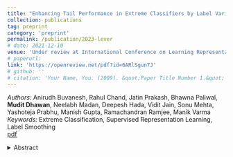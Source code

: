 ```yaml
---
title: "Enhancing Tail Performance in Extreme Classifiers by Label Variance Reduction"
collection: publications
tag: preprint
category: 'preprint'
permalink: /publication/2023-lever
# date: 2021-12-10
venue: 'Under review at International Conference on Learning Representations 2024 (ICLR)'
# paperurl: 
link: 'https://openreview.net/pdf?id=6ARlSgun7J'
# github: ''
# citation: 'Your Name, You. (2009). &quot;Paper Title Number 1.&quot; <i>Journal 1</i>. 1(1).'
---
```

*Authors:* Anirudh Buvanesh, Rahul Chand, Jatin Prakash, Bhawna Paliwal, **Mudit Dhawan**, Neelabh Madan, Deepesh Hada, Vidit Jain, Sonu Mehta, Yashoteja Prabhu, Manish Gupta, Ramachandran Ramjee, Manik Varma <br> 
*Keywords:* Extreme Classification, Supervised Representation Learning, Label Smoothing <br>
[pdf](https://openreview.net/pdf?id=6ARlSgun7J)
<details close> 
    <summary> 
      Abstract
    </summary>
      Extreme Classification (XC) architectures, which utilize a massive one-vs-all classifier layer at the output, have demonstrated remarkable performance on problems with large label sets. Nonetheless, these have also been observed to falter on tail labels with few representative samples. This phenomenon has been attributed to factors such as classifier over-fitting and missing label bias, and solutions involving regularization and loss re-calibration have been developed. This paper explores the impact of label variance, a previously unexamined factor, on the tail performance in extreme classifiers. Label variance refers to the imprecision introduced in the ground truth when sampling it from a complex underlying distribution - a common phenomenon in most XC datasets. This compromises the quality of trained models, with a pronounced impact on the classifiers for infrequently sampled tail labels. This paper presents a method to systematically reduce label variance in XC by effectively utilizing the capabilities of an additional, tail-robust teacher model. It proposes a principled knowledge distillation framework, \model, which enhances tail performance in extreme classifiers, with formal guarantees on generalization. Finally, we introduce an effective instantiation of this framework that employs a specialized Siamese teacher model. This model excels in tail accuracy and significantly enhances the quality of student one-vs-all classifiers. Comprehensive experiments are conducted on a diverse set of XC datasets which demonstrate that \model can enhance tail performance by around 5% and 6% points in PSP and Coverage metrics respectively when integrated with leading extreme classifiers. Moreover, when added to the top-performing Renée classifier, it establishes a new state-of-the-art. Extensive ablations and analysis substantiate the efficacy of our design choices. Code and datasets will be released for research purposes.
</details>